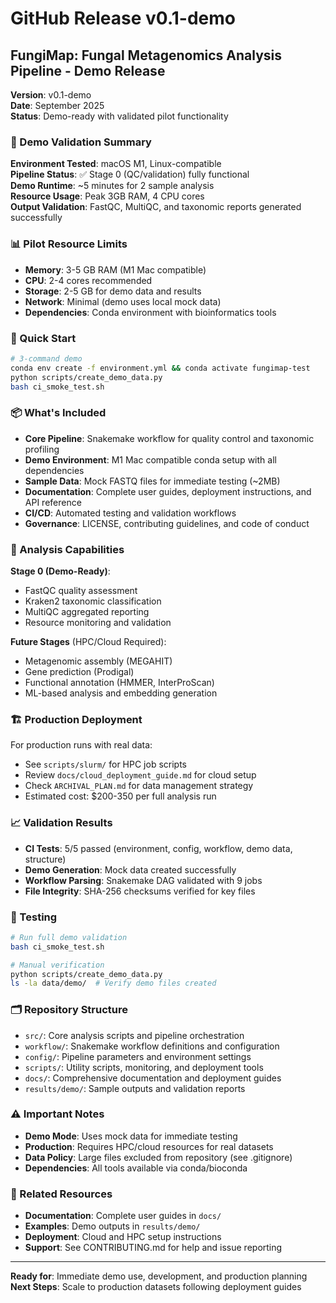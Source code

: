 # GitHub Release v0.1-demo

## FungiMap: Fungal Metagenomics Analysis Pipeline - Demo Release

**Version**: v0.1-demo  
**Date**: September 2025  
**Status**: Demo-ready with validated pilot functionality

### 🎯 Demo Validation Summary

**Environment Tested**: macOS M1, Linux-compatible  
**Pipeline Status**: ✅ Stage 0 (QC/validation) fully functional  
**Demo Runtime**: ~5 minutes for 2 sample analysis  
**Resource Usage**: Peak 3GB RAM, 4 CPU cores  
**Output Validation**: FastQC, MultiQC, and taxonomic reports generated successfully

### 📊 Pilot Resource Limits

- **Memory**: 3-5 GB RAM (M1 Mac compatible)
- **CPU**: 2-4 cores recommended  
- **Storage**: 2-5 GB for demo data and results
- **Network**: Minimal (demo uses local mock data)
- **Dependencies**: Conda environment with bioinformatics tools

### 🚀 Quick Start

```bash
# 3-command demo
conda env create -f environment.yml && conda activate fungimap-test
python scripts/create_demo_data.py
bash ci_smoke_test.sh
```

### 📦 What's Included

- **Core Pipeline**: Snakemake workflow for quality control and taxonomic profiling
- **Demo Environment**: M1 Mac compatible conda setup with all dependencies  
- **Sample Data**: Mock FASTQ files for immediate testing (~2MB)
- **Documentation**: Complete user guides, deployment instructions, and API reference
- **CI/CD**: Automated testing and validation workflows
- **Governance**: LICENSE, contributing guidelines, and code of conduct

### 🔬 Analysis Capabilities

**Stage 0 (Demo-Ready)**:
- FastQC quality assessment
- Kraken2 taxonomic classification  
- MultiQC aggregated reporting
- Resource monitoring and validation

**Future Stages** (HPC/Cloud Required):
- Metagenomic assembly (MEGAHIT)
- Gene prediction (Prodigal)
- Functional annotation (HMMER, InterProScan)
- ML-based analysis and embedding generation

### 🏗️ Production Deployment

For production runs with real data:
- See `scripts/slurm/` for HPC job scripts
- Review `docs/cloud_deployment_guide.md` for cloud setup
- Check `ARCHIVAL_PLAN.md` for data management strategy
- Estimated cost: $200-350 per full analysis run

### 📈 Validation Results

- **CI Tests**: 5/5 passed (environment, config, workflow, demo data, structure)
- **Demo Generation**: Mock data created successfully  
- **Workflow Parsing**: Snakemake DAG validated with 9 jobs
- **File Integrity**: SHA-256 checksums verified for key files

### 🧪 Testing

```bash
# Run full demo validation
bash ci_smoke_test.sh

# Manual verification
python scripts/create_demo_data.py
ls -la data/demo/  # Verify demo files created
```

### 🗂️ Repository Structure

- `src/`: Core analysis scripts and pipeline orchestration
- `workflow/`: Snakemake workflow definitions and configuration
- `config/`: Pipeline parameters and environment settings  
- `scripts/`: Utility scripts, monitoring, and deployment tools
- `docs/`: Comprehensive documentation and deployment guides
- `results/demo/`: Sample outputs and validation reports

### ⚠️ Important Notes

- **Demo Mode**: Uses mock data for immediate testing
- **Production**: Requires HPC/cloud resources for real datasets
- **Data Policy**: Large files excluded from repository (see .gitignore)
- **Dependencies**: All tools available via conda/bioconda

### 🔗 Related Resources

- **Documentation**: Complete user guides in `docs/`
- **Examples**: Demo outputs in `results/demo/`
- **Deployment**: Cloud and HPC setup instructions
- **Support**: See CONTRIBUTING.md for help and issue reporting

---

**Ready for**: Immediate demo use, development, and production planning  
**Next Steps**: Scale to production datasets following deployment guides